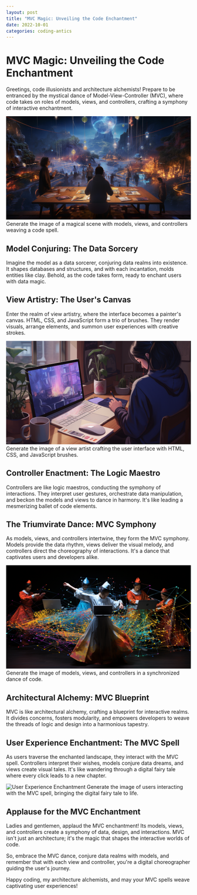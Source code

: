 ```yaml
---
layout: post
title: "MVC Magic: Unveiling the Code Enchantment"
date: 2022-10-01
categories: coding-antics
---
```


# MVC Magic: Unveiling the Code Enchantment

Greetings, code illusionists and architecture alchemists! Prepare to be entranced by the mystical dance of Model-View-Controller (MVC), where code takes on roles of models, views, and controllers, crafting a symphony of interactive enchantment.

![MVC Enchantment](/assets/images/mvc_enchantment.png)
Generate the image of a magical scene with models, views, and controllers weaving a code spell.

## Model Conjuring: The Data Sorcery

Imagine the model as a data sorcerer, conjuring data realms into existence. It shapes databases and structures, and with each incantation, molds entities like clay. Behold, as the code takes form, ready to enchant users with data magic.

## View Artistry: The User's Canvas

Enter the realm of view artistry, where the interface becomes a painter's canvas. HTML, CSS, and JavaScript form a trio of brushes. They render visuals, arrange elements, and summon user experiences with creative strokes.

![View Artistry](/assets/images/view_artistry.png)
Generate the image of a view artist crafting the user interface with HTML, CSS, and JavaScript brushes.

## Controller Enactment: The Logic Maestro

Controllers are like logic maestros, conducting the symphony of interactions. They interpret user gestures, orchestrate data manipulation, and beckon the models and views to dance in harmony. It's like leading a mesmerizing ballet of code elements.

## The Triumvirate Dance: MVC Symphony

As models, views, and controllers intertwine, they form the MVC symphony. Models provide the data rhythm, views deliver the visual melody, and controllers direct the choreography of interactions. It's a dance that captivates users and developers alike.

![MVC Symphony](/assets/images/mvc_symphony.png)
Generate the image of models, views, and controllers in a synchronized dance of code.

## Architectural Alchemy: MVC Blueprint

MVC is like architectural alchemy, crafting a blueprint for interactive realms. It divides concerns, fosters modularity, and empowers developers to weave the threads of logic and design into a harmonious tapestry.

## User Experience Enchantment: The MVC Spell

As users traverse the enchanted landscape, they interact with the MVC spell. Controllers interpret their wishes, models conjure data dreams, and views create visual tales. It's like wandering through a digital fairy tale where every click leads to a new chapter.

![User Experience Enchantment](/assets/images/user_experience_enchantment.png)
Generate the image of users interacting with the MVC spell, bringing the digital fairy tale to life.

## Applause for the MVC Enchantment

Ladies and gentlemen, applaud the MVC enchantment! Its models, views, and controllers create a symphony of data, design, and interactions. MVC isn't just an architecture; it's the magic that shapes the interactive worlds of code.

So, embrace the MVC dance, conjure data realms with models, and remember that with each view and controller, you're a digital choreographer guiding the user's journey.

Happy coding, my architecture alchemists, and may your MVC spells weave captivating user experiences!
